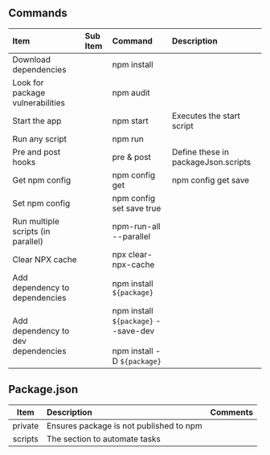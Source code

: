 ## Commands

| Item                               | Sub Item | Command                                                                | Description                         |
| :--------------------------------- | :------- | :--------------------------------------------------------------------- | :---------------------------------- |
| Download dependencies              |          | npm install                                                            |                                     |
| Look for package vulnerabilities   |          | npm audit                                                              |                                     |
| Start the app                      |          | npm start                                                              | Executes the start script           |
| Run any script                     |          | npm run <scriptname>                                                   |                                     |
| Pre and post hooks                 |          | pre<scriptname> & post<scriptname>                                     | Define these in packageJson.scripts |
| Get npm config                     |          | npm config get <configname>                                            | npm config get save                 |
| Set npm config                     |          | npm config set save true                                               |                                     |
| Run multiple scripts (in parallel) |          | npm-run-all --parallel <script1> <script2>                             |                                     |
| Clear NPX cache                    |          | npx clear-npx-cache                                                    |                                     |
| Add dependency to dependencies     |          | npm install `${package}`                                               |                                     |
| Add dependency to dev dependencies |          | npm install `${package}` --save-dev<br><br>npm install -D `${package}` |                                     |

## Package.json

|  Item   | Description                             | Comments |
| :-----: | :-------------------------------------- | :------- |
| private | Ensures package is not published to npm |          |
| scripts | The section to automate tasks           |          |
